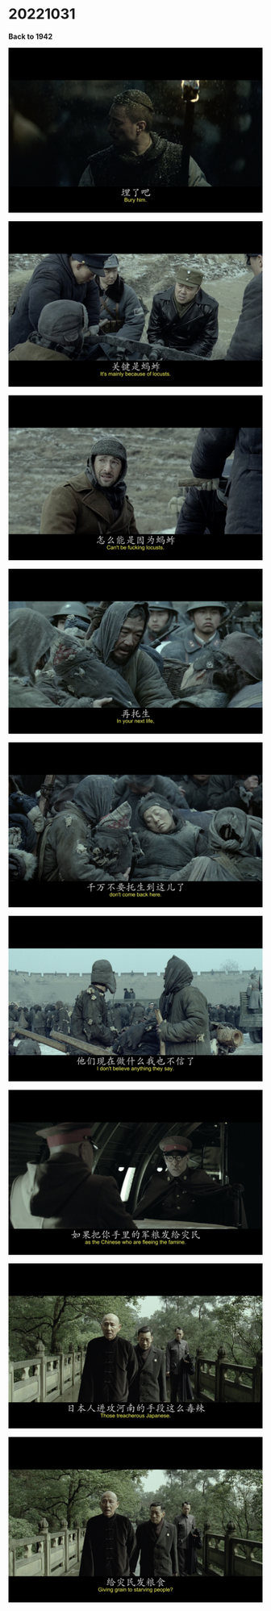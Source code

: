 # 20221031

**Back to 1942**

![](https://raw.githubusercontent.com/aoaoaoaae/PictureBed/main/img/202210312118566.jpeg)

![](https://raw.githubusercontent.com/aoaoaoaae/PictureBed/main/img/202210312118174.jpeg)

![](https://raw.githubusercontent.com/aoaoaoaae/PictureBed/main/img/202210312118644.jpeg)

![](https://raw.githubusercontent.com/aoaoaoaae/PictureBed/main/img/202210312118038.jpeg)

![](https://raw.githubusercontent.com/aoaoaoaae/PictureBed/main/img/202210312119039.jpeg)

![](https://raw.githubusercontent.com/aoaoaoaae/PictureBed/main/img/202210312119726.jpeg)

![](https://raw.githubusercontent.com/aoaoaoaae/PictureBed/main/img/202210312119169.jpeg)

![](https://raw.githubusercontent.com/aoaoaoaae/PictureBed/main/img/202210312119677.jpeg)

![](https://raw.githubusercontent.com/aoaoaoaae/PictureBed/main/img/202210312119061.jpeg)
